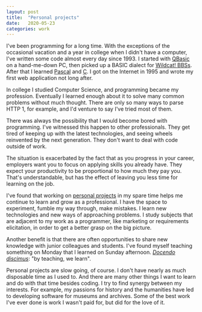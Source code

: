 ```yaml
---
layout: post
title:  "Personal projects"
date:   2020-05-23
categories: work
---
```


I've been programming for a long time. With the exceptions of the occasional vacation and a year in college when I didn't have a computer, I've written some code almost every day since 1993. I started with [QBasic](https://en.wikipedia.org/wiki/QBasic) on a hand-me-down PC, then picked up a BASIC dialect for [Wildcat! BBSs](https://en.wikipedia.org/wiki/Wildcat!_BBS). After that I learned [Pascal](https://en.wikipedia.org/wiki/Pascal_(programming_language)) and [C](https://en.wikipedia.org/wiki/C_(programming_language)). I got on the Internet in 1995 and wrote my first web application not long after.

In college I studied Computer Science, and programming became my profession. Eventually I learned enough about it to solve many common problems without much thought. There are only so many ways to parse HTTP 1, for example, and I'd venture to say I've tried most of them.

There was always the possibility that I would become bored with programming. I've witnessed this happen to other professionals. They get tired of keeping up with the latest technologies, and seeing wheels reinvented by the next generation. They don't want to deal with code outside of work.

The situation is exacerbated by the fact that as you progress in your career, employers want you to focus on applying skills you already have. They expect your productivity to be proportional to how much they pay you. That's understandable, but has the effect of leaving you less time for learning on the job.

I've found that working on [personal projects](https://github.com/minorg/) in my spare time helps me continue to learn and grow as a professional. I have the space to experiment, fumble my way through, make mistakes. I learn new technologies and new ways of approaching problems. I study subjects that are adjacent to my work as a programmer, like marketing or requirements elicitation, in order to get a better grasp on the big picture.

Another benefit is that there are often opportunities to share new knowledge with junior colleagues and students. I've found myself teaching something on Monday that I learned on Sunday afternoon. [_Docendo discimus_](https://en.wikipedia.org/wiki/Docendo_discimus): "by teaching, we learn". 

Personal projects are slow going, of course. I don't have nearly as much disposable time as I used to. And there are many other things I want to learn and do with that time besides coding. I try to find synergy between my interests. For example, my passions for history and the humanities have led to developing software for museums and archives. Some of the best work I've ever done is work I wasn't paid for, but did for the love of it.
